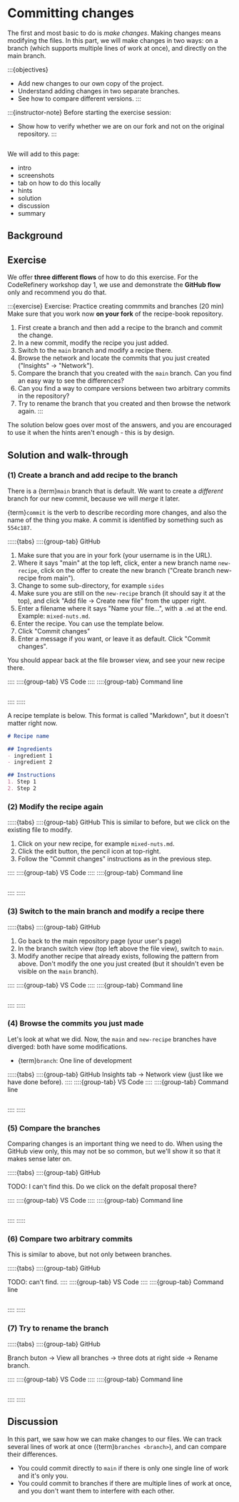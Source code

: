 # Committing changes

The first and most basic to do is *make changes*.  Making changes
means modifying the files.  In this part, we will make changes in two
ways: on a branch (which supports multiple lines of work at once), and
directly on the main branch.

:::{objectives}
* Add new changes to our own copy of the project.
* Understand adding changes in two separate branches.
* See how to compare different versions.
:::


:::{instructor-note}
Before starting the exercise session:
- Show how to verify whether we are on our fork and not on the original repository.
:::

```{highlight} console
```

We will add to this page:
- intro
- screenshots
- tab on how to do this locally
- hints
- solution
- discussion
- summary



## Background



## Exercise

We offer **three different flows** of how to do this exercise.  For
the CodeRefinery workshop day 1, we use and demonstrate the **GitHub
flow** only and recommend you do that.


:::{exercise} Exercise: Practice creating commmits and branches (20 min)
Make sure that you work now **on your fork** of the recipe-book repository.

1. First create a branch and then add a recipe to the branch and commit the change.
1. In a new commit, modify the recipe you just added.
1. Switch to the `main` branch and modify a recipe there.
1. Browse the network and locate the commits that you just created ("Insights" -> "Network").
1. Compare the branch that you created with the `main` branch. Can you find an easy way to see the differences?
1. Can you find a way to compare versions between two arbitrary commits in the repository?
1. Try to rename the branch that you created and then browse the network again.
:::

The solution below goes over most of the answers, and you are
encouraged to use it when the hints aren't enough - this is by
design.



## Solution and walk-through

### (1) Create a branch and add recipe to the branch

There is a {term}`main` branch that is default.  We want to create a
*different* branch for our new commit, because we will *merge* it
later.

{term}`commit` is the verb to describe recording more changes, and also
the name of the thing you make.  A commit is identified by something
such as `554c187`.

:::::{tabs}
::::{group-tab} GitHub
1. Make sure that you are in your fork (your username is in the URL).
1. Where it says "main" at the top left, click, enter a new branch
   name `new-recipe`, click on the offer to create the new branch
   ("Create branch new-recipe from main").
1. Change to some sub-directory, for example `sides`
1. Make sure you are still on the `new-recipe` branch (it should say
   it at the top), and click "Add file → Create new file" from the
   upper right.
1. Enter a filename where it says "Name your file...", with a `.md` at
   the end.  Example: `mixed-nuts.md`.
1. Enter the recipe.  You can use the template below.
1. Click "Commit changes"
1. Enter a message if you want, or leave it as default.  Click "Commit
   changes".

You should appear back at the file browser view, and see your new
recipe there.

::::
::::{group-tab} VS Code
::::
::::{group-tab} Command line
```
```
::::
:::::

A recipe template is below.  This format is called "Markdown", but it
doesn't matter right now.
```markdown
# Recipe name

## Ingredients
- ingredient 1
- ingredient 2

## Instructions
1. Step 1
2. Step 2
```



### (2) Modify the recipe again

:::::{tabs}
::::{group-tab} GitHub
This is similar to before, but we click on the existing file to
modify.

1. Click on your new recipe, for example `mixed-nuts.md`.
2. Click the edit button, the pencil icon at top-right.
3. Follow the "Commit changes" instructions as in the previous step.

::::
::::{group-tab} VS Code
::::
::::{group-tab} Command line
```
```
::::
:::::

### (3) Switch to the main branch and modify a recipe there

:::::{tabs}
::::{group-tab} GitHub
1. Go back to the main repository page (your user's page)
1. In the branch switch view (top left above the file view), switch to
   `main`.
1. Modify another recipe that already exists, following the pattern
from above.  Don't modify the one you just created (but it shouldn't
even be visible on the `main` branch).

::::
::::{group-tab} VS Code
::::
::::{group-tab} Command line
```
```
::::
:::::

### (4) Browse the commits you just made

Let's look at what we did.  Now, the `main` and `new-recipe` branches
have diverged: both have some modifications.

* {term}`branch`: One line of development

:::::{tabs}
::::{group-tab} GitHub
Insights tab → Network view (just like we have done before).
::::
::::{group-tab} VS Code
::::
::::{group-tab} Command line
```
```
::::
:::::

### (5) Compare the branches

Comparing changes is an important thing we need to do.  When using the
GitHub view only, this may not be so common, but we'll show it so that
it makes sense later on.

:::::{tabs}
::::{group-tab} GitHub

TODO: I can't find this.  Do we click on the defalt proposal there?

::::
::::{group-tab} VS Code
::::
::::{group-tab} Command line
```
```
::::
:::::

### (6) Compare two arbitrary commits

This is similar to above, but not only between branches.

:::::{tabs}
::::{group-tab} GitHub

TODO: can't find.
::::
::::{group-tab} VS Code
::::
::::{group-tab} Command line
```
```
::::
:::::

### (7) Try to rename the branch

:::::{tabs}
::::{group-tab} GitHub

Branch buton → View all branches → three dots at right side → Rename branch.

::::
::::{group-tab} VS Code
::::
::::{group-tab} Command line
```
```
::::
:::::


## Discussion

In this part, we saw how we can make changes to our files.  We can
track several lines of work at once ({term}`branches <branch>`), and can compare
their differences.

* You could commit directly to `main` if there is only one single line
  of work and it's only you.
* You could commit to branches if there are multiple lines of work at
  once, and you don't want them to interfere with each other.
